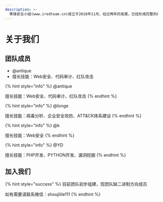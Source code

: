 ```yaml
---
description: >-
  黑锋安全小组(www.iredteam.cn)成立于2018年11月，经过两年的发展，已经形成完整的ATT&CK红队安全体系，目前团队上线第一个开源项目(wiki.iredteam.cn)。
---
```


# 关于我们

## 团队成员

* @antique
* 擅长技能：Web安全、代码审计、红队攻击

{% hint style="info" %}
@antique

擅长技能：Web安全、代码审计、红队攻击
{% endhint %}

{% hint style="info" %}
@longe

擅长技能：病毒分析、企业安全攻防、ATT&CK体系建设
{% endhint %}

{% hint style="info" %}
@k

擅长技能：Web安全
{% endhint %}

{% hint style="info" %}
@YD

擅长技能：PHP开发、PYTHON开发、漏洞挖掘
{% endhint %}

## 加入我们

{% hint style="success" %}
目前团队初步组建，现团队缺二进制方向成员

如有需要请联系微信：shoujilile111
{% endhint %}



